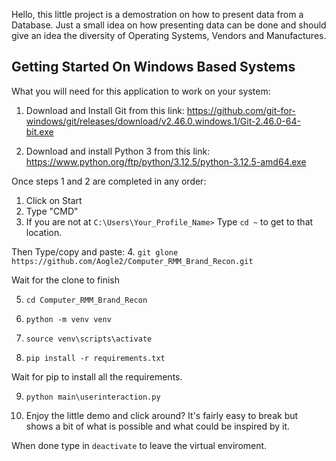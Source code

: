Hello, this little project is a demostration on how to present data from a Database.
Just a small idea on how presenting data can be done and should give an idea the diversity of Operating Systems, Vendors and Manufactures.

## Getting Started On Windows Based Systems

What you will need for this application to work on your system:

1. Download and Install Git from this link: https://github.com/git-for-windows/git/releases/download/v2.46.0.windows.1/Git-2.46.0-64-bit.exe

2. Download and install Python 3 from this link: https://www.python.org/ftp/python/3.12.5/python-3.12.5-amd64.exe


Once steps 1 and 2 are completed in any order:
1. Click on Start
2. Type "CMD"
3. If you are not at ``` C:\Users\Your_Profile_Name> ```
	Type ``` cd ~ ``` to get to that location.

Then Type/copy and paste:
4. ``` git glone https://github.com/Aogle2/Computer_RMM_Brand_Recon.git ``` 

Wait for the clone to finish

5. ``` cd Computer_RMM_Brand_Recon ```

6. ``` python -m venv venv ```

7. ``` source venv\scripts\activate ```

8. ``` pip install -r requirements.txt ```

Wait for pip to install all the requirements.

9. ```python main\userinteraction.py```

10. Enjoy the little demo and click around? It's fairly easy to break but shows a bit of what is possible and what could be inspired by it.

When done type in ``` deactivate ``` to leave the virtual enviroment. 
